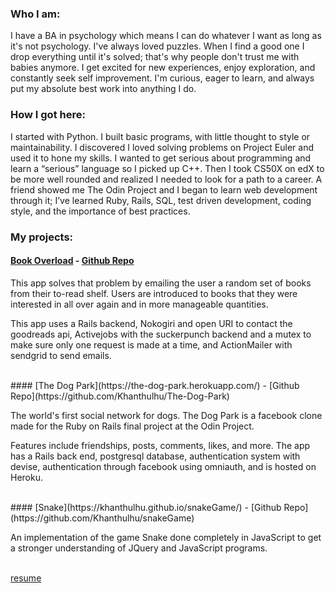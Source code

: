 ### Who I am:
I have a BA in psychology which means I can do whatever I want as long as it's not psychology. I've always loved puzzles. When I find a good one I drop everything until it's solved; that's why people don't trust me with babies anymore. I get excited for new experiences, enjoy exploration, and constantly seek self improvement. I'm curious, eager to learn, and always put my absolute best work into anything I do.

### How I got here:
I started with Python. I built basic programs, with little thought to style or maintainability. I discovered I loved solving problems on Project Euler and used it to hone my skills. I wanted to get serious about programming and learn a “serious” language so I picked up C++. Then I took CS50X on edX to be more well rounded and realized I needed to look for a path to a career. A friend showed me The Odin Project and I began to learn web development through it; I’ve learned Ruby, Rails, SQL, test driven development, coding style, and the importance of best practices.

### My projects:
#### [Book Overload](https://book-overload.herokuapp.com/) - [Github Repo](https://github.com/Khanthulhu/book-overload)
This app solves that problem by emailing the user a random set of books from their to-read shelf. Users are introduced to books that they were interested in all over again and in more manageable quantities.

This app uses a Rails backend, Nokogiri and open URI to contact the goodreads api, Activejobs with the suckerpunch backend and a mutex to make sure only one request is made at a time, and ActionMailer with sendgrid to send emails.

<br>
#### [The Dog Park](https://the-dog-park.herokuapp.com/) - [Github Repo](https://github.com/Khanthulhu/The-Dog-Park)

The world's first social network for dogs. The Dog Park is a facebook clone made for the Ruby on Rails final project at the Odin Project.

Features include friendships, posts, comments, likes, and more. The app has a Rails back end, postgresql database, authentication system with devise, authentication through facebook using omniauth, and is hosted on Heroku.

<br>
#### [Snake](https://khanthulhu.github.io/snakeGame/) - [Github Repo](https://github.com/Khanthulhu/snakeGame)

An implementation of the game Snake done completely in JavaScript to get a stronger understanding of JQuery and JavaScript programs.

<br>
<a type= "button" href="/assets/resume.pdf" id="resume-link">resume</a>